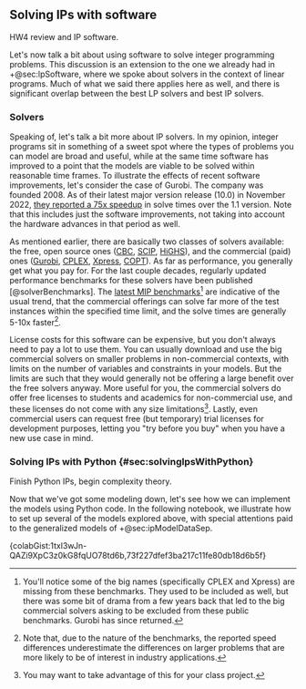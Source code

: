 ## Solving IPs with software

<div class='lectureVideoEmbed' video-id='ef4eb455a3e9454c84cd09e5658306c21d' video-date='2023-09-27'>HW4 review and IP software.</div>

Let's now talk a bit about using software to solve integer programming problems. This discussion is an extension to the one we already had in +@sec:lpSoftware, where we spoke about solvers in the context of linear programs. Much of what we said there applies here as well, and there is significant overlap between the best LP solvers and best IP solvers.

### Solvers

Speaking of, let's talk a bit more about IP solvers. In my opinion, integer programs sit in something of a sweet spot where the types of problems you can model are broad and useful, while at the same time software has improved to a point that the models are viable to be solved within reasonable time frames. To illustrate the effects of recent software improvements, let's consider the case of Gurobi. The company was founded 2008. As of their latest major version release (10.0) in November 2022, [they reported a 75x speedup](https://www.gurobi.com/features/gurobi-optimizer-delivers-unmatched-performance/) in solve times over the 1.1 version. Note that this includes just the software improvements, not taking into account the hardware advances in that period as well.

As mentioned earlier, there are basically two classes of solvers available: the free, open source ones ([CBC](https://www.coin-or.org/), [SCIP](https://scipopt.org/), [HiGHS](https://highs.dev/)), and the commercial (paid) ones ([Gurobi](https://www.gurobi.com/), [CPLEX](https://www.ibm.com/products/ilog-cplex-optimization-studio/cplex-optimizer), [Xpress](https://www.fico.com/en/products/fico-xpress-optimization), [COPT](https://www.shanshu.ai/copt/)). As far as performance, you generally get what you pay for. For the last couple decades, regularly updated performance benchmarks for these solvers have been published [@solverBenchmarks]. The [latest MIP benchmarks](https://plato.asu.edu/ftp/milp.html)[^benchmarkDrama] are indicative of the usual trend, that the commercial offerings can solve far more of the test instances within the specified time limit, and the solve times are generally 5-10x faster[^benchmarksLargeProblems].

[^benchmarkDrama]: You'll notice some of the big names (specifically CPLEX and Xpress) are missing from these benchmarks. They used to be included as well, but there was some bit of drama from a few years back that led to the big commercial solvers asking to be excluded from these public benchmarks. Gurobi has since returned.
[^benchmarksLargeProblems]: Note that, due to the nature of the benchmarks, the reported speed differences underestimate the differences on larger problems that are more likely to be of interest in industry applications.

License costs for this software can be expensive, but you don't always need to pay a lot to use them. You can usually download and use the big commercial solvers on smaller problems in non-commercial contexts, with limits on the number of variables and constraints in your models. But the limits are such that they would generally not be offering a large benefit over the free solvers anyway. More useful for you, the commercial solvers do offer free licenses to students and academics for non-commercial use, and these licenses do not come with any size limitations[^academicLicenseClassProject]. Lastly, even commercial users can request free (but temporary) trial licenses for development purposes, letting you "try before you buy" when you have a new use case in mind.

[^academicLicenseClassProject]: You may want to take advantage of this for your class project.

### Solving IPs with Python {#sec:solvingIpsWithPython}

<div class='lectureVideoEmbed' video-id='10f182354fe7429ab62d9d1887008ac11d' video-date='2023-09-29'>Finish Python IPs, begin complexity theory.</div>

Now that we've got some modeling down, let's see how we can implement the models using Python code. In the following notebook, we illustrate how to set up several of the models explored above, with special attentions paid to the generalized models of +@sec:ipModelDataSep.

{colabGist:1txl3wJn-QAZi9XpC3z0kG8fqUO78td6b,73f227dfef3ba217c11fe80db18d6b5f}
